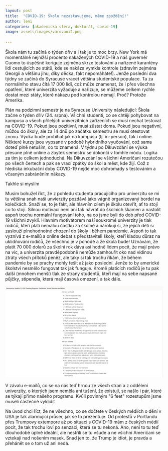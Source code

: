 ```yaml
---
layout: post
title:  "COVID-19: Školu nezastavujeme, máme zpoždění!"
author: leni
categories: [akademická sféra, doktorát, covid-19]
image: assets/images/varovani2.png

---
```


Škola nám tu začíná o týden dřív a i tak je to moc brzy. New York má momentálně nejnižší procento nakažených COVID-19 a náš guvernér Cuomo to úspěšně koriguje zejména skrze testování a nařízené karantény lidí cestujících ze států, kde se nakáza vymkla kontrole (zdravím zejména Georgii a většinu jihu, díky děcka, fakt nepomáháte!). Jenže poslední dva týdny se začíná do Syracuse vracet většina studentské populace. Ta za normálního stavu čítá 17 000 lidí, což může znamenat, že i přes všechna opatření, které univerzita vyžaduje a nařizuje, se můžeme celkem rychle dostat mezi státy, které nákazu pod kontrolou nemají. Proč? Protože Amerika.

Plán na podzimní semestr je na Syracuse University následující: Škola začne o týden dřív (24. srpna). Všichni studenti, co se chtějí pohybovat na kampusu a všech přilelých univerzitních zařízeních se musí nechat testovat na COVID-19. Pokud jsou pozitivní, musí zůstat doma. Pokud jsou negativní, můžou do školy, ale za 14 dnů po začátku semestru se musí otestovat znovu. Výuka bude probíhat jak na kampusu (tj. in-person), tak i online. Některé kurzy jsou vypsané v podobě hybridního vyučování, což sama doteď plně netuším, co to znamená. V týdnu po Díkuvzdání se výuka přesune plně online a zbytek semestru se dokončí v tomhle módu. Logika za tím je celkem jednoduchá. Na Díkuvzdání se všichni Američani rozutečou po všech čertech a pak se vrací zpátky do škol a měst, kde žijí. Což z hlediska inkubační doby COVID-19 nejde moc dohromady s testováním a včasným zabráněním nákazy.

Takhle si myslím

Musím bohužel říct, že z pohledu studenta pracujícího pro univerzitu se mi tu většina snah naší unvierzity pozdává jako vágně organizovaný bordel na kolečkách. Snaží se, to je fakt, ale hlavním cílem je školu otevřít, ať to stojí co to stojí. Silnou motivací není ani tak návrat do školních škamen a nastolit aspoň trochu normální fungování toho, na co jsme byli do dob před COVID-19 všichni zvyklí. Hlavním motivátorem naší soukromé univerzity je tlak rodičů, kteří platí nemalou částku za školné a nárokují si, že jejich děti si zaslouží plnohodnotné chození do školy i během pandemie. Aspoň to tak vyznívá z e-mailů a online debat s představiteli školy, kteří kladou důraz na uklidňování rodičů, že všechno je v pohodě a že škola bude! Uznávám, že platit 70 000 dolarů za školní rok dává asi hodně lidem pocit, že mají právo na víc, a univerzita pravděpodobně nemůže zamhouřit oko nad vidinou ztráty všech přítoků peněz, ale taky si tak trochu říkám, že během pandemie by se prachy mohly řešit až jako poslední. Jenže to by americké školství nesmělo fungovat tak jak funguje. Kromě platících rodičů je tu pak další  (mnohem menší) tlak ze strany studentů, kteří mají na sebe napsané půjčky, stipendia, která mají časová omezení, a tak dále.



<img src="/assets/images/screenshot-covid.png">

V závalu e-mailů, co se na nás teď hrnou ze všech stran a z oddělení univerzity, o kterých jsem neměla ani tušení, že existují, se našlo i pár, které se týkají přímo našeho programu. Kvůli povinným "6 feet" rozestupům jsme museli částečně vyklidit 




Na úvod chci říct, že ne všechno, co se dočtete v českých médiích o dění v USA je tak alarmující průser, jak se to prezentuje. Od protestů v Portlandu přes Trumpovy extempore až po situaci s COVID-19 mám z českých médií pocit, že tak trochu loví po senzaci, která se tu nekoná. Ano, není to tu teď dlouhodobě úplně ideální, ale nestřílí se tu všude a ne všichni Američani se vztekají nad nošením masek. Snad jen to, že Trump je idiot, je pravda a přehánět se o tom už ani nedá.
